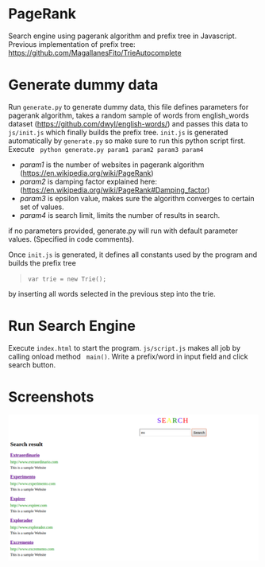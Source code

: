 
# PageRank
Search engine using pagerank algorithm and prefix tree in Javascript. 
Previous implementation of prefix tree: https://github.com/MagallanesFito/TrieAutocomplete

# Generate dummy data

Run `generate.py` to generate dummy data, this file defines parameters for pagerank algorithm, takes a random sample of words from english_words dataset (https://github.com/dwyl/english-words/) and passes this data to `js/init.js` which finally builds the prefix tree. `init.js` is generated automatically by `generate.py` so make sure to run this python script first. 
Execute ``` python generate.py param1 param2 param3 param4```

 - *param1* is the number of websites in pagerank algorithm (https://en.wikipedia.org/wiki/PageRank)
 - *param2* is damping factor explained here: (https://en.wikipedia.org/wiki/PageRank#Damping_factor)
 - *param3* is epsilon value, makes sure the algorithm converges to certain set of values.
 - *param4* is search limit, limits the number of results in search. 

if no parameters provided, generate.py will run with default parameter values. (Specified in code comments).

Once ``` init.js ``` is generated, it defines all constants used by the program and builds the prefix tree  

> `var trie = new Trie();`

 by inserting all words selected in the previous step into the trie.

# Run Search Engine
Execute ``` index.html ``` to start the program. ``` js/script.js ``` makes all job by calling onload method ``` main()```. 
Write a prefix/word in input field and click search button.

# Screenshots
![alt text](image.png)
